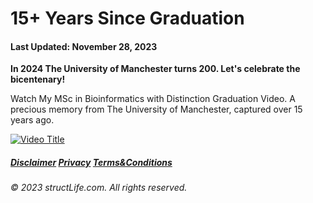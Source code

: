 # 15+ Years Since Graduation

#### Last Updated: November 28, 2023

**In 2024 The University of Manchester turns 200. Let's celebrate the bicentenary!**

Watch My MSc in Bioinformatics with Distinction Graduation Video. A precious memory from The University of Manchester, captured over 15 years ago.

[![Video Title](http://img.youtube.com/vi/qpYiMBTC0EI/0.jpg)](https://www.youtube.com/watch?v=qpYiMBTC0EI)

##### [Disclaimer](/#/about-disclaimer)  [Privacy](/#/about-privacy-policy)  [Terms&Conditions](/#/about-terms-conditions)

###### © 2023 structLife.com. All rights reserved.